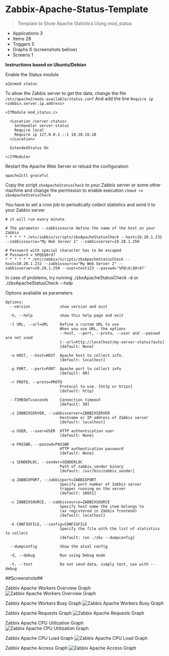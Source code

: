 # **Zabbix-Apache-Status-Template**

>Template to Show Apache Statistics Using mod_status

- Applications 3
- Items 28
- Triggers 5
- Graphs 6 (screenshots bellow)
- Screens 1

**Instructions based on Ubuntu/Debian**

Enable the Status module

`a2enmod status` 

To allow the Zabbix server to get the data, change the file `/etc/apache2/mods-available/status.conf`
And add the line `Require ip <zabbix.server.ip.address>`

```
<IfModule mod_status.c>

  <Location /server-status>
    SetHandler server-status
    Require local
    Require ip 127.0.0.1 ::1 10.10.10.10
  </Location>

  ExtendedStatus On

</IfModule>
```

Restart the Apache Web Server or reload the configuration

`apache2ctl graceful`

Copy the script `zbxApacheStatusCheck` to your Zabbix server or some other machine and change the permission to enable execution `chmod +x zbxApacheStatusCheck`

You have to set a cron job to periodically collect statistics and send it to your Zabbix server

```
# it will run every minute

# The parameter --zabbixsource define the name of the host on your Zabbix
* * * * * /etc/zabbix/scripts/zbxApacheStatusCheck --host=10.20.1.231 --zabbixsource="My Web Server 1" --zabbixserver=10.20.1.250

# Password with special character has to be escaped 
# Password = %P@$$0rd?
* * * * * * /etc/zabbix/scripts/zbxApacheStatusCheck --host=10.20.1.232 --zabbixsource="My Web Server 2" --zabbixserver=10.20.1.250 --user=test123 --passwd='%P@\$\$0rd?'

```

In case of problems, try running ./zbxApacheStatusCheck -d or ./zbxApacheStatusCheck --help

Options available as parameters

```
Options:
  --version             show version and exit

  -h, --help            show this help page and exit

  -l URL, --url=URL     Define a custom URL to use
                        When you use URL, the options
                        --host, --port, --proto, --user and --passwd are not used
                        [--url=http://localhost/my-server-status?auto]
                        [default: None]

  -o HOST, --host=HOST  Apache host to collect info.
                        [default: localhost]

  -p PORT, --port=PORT  Apache port to collect info
                        [default: 80]

  -r PROTO, --proto=PROTO
                        Protocol to use. [http or https]
                        [default: http]

  --TIMEOUT=seconds     Connection timeout
                        [default: 30]

  -z ZABBIXSERVER, --zabbixserver=ZABBIXSERVER
                        Hostname or IP address of Zabbix server
                        [default: localhost]

  -u USER, --user=USER  HTTP authentication user
                        [default: None]

  -a PASSWD, --passwd=PASSWD
                        HTTP authentication password
                        [default: None]

  -s SENDERLOC, --sender=SENDERLOC
                        Path of zabbix_sender binary
                        [default: /usr/bin/zabbix_sender]

  -q ZABBIXPORT, --zabbixport=ZABBIXPORT
                        Specify port number of Zabbix server
                        trapper running on the server
                        [default: 10051]

  -c ZABBIXSOURCE, --zabbixsource=ZABBIXSOURCE
                        Specify host name the item belongs to
                        (as registered in Zabbix frontend)
                        [default: localhost]

  -k CONFIGFILE, --config=CONFIGFILE
                        Specify the file with the list of statistics to collect
                        [default: run ./zbx --dumpconfig]

  --dumpconfig          Show the atual config

  -d, --debug           Run using Debug mode

  -t, --test            Do not send data, simply test, use with --debug
```


##Screenshots##


Zabbix Apache Workers Overview Graph
![Zabbix Apache Workers Overview Graph](https://image.prntscr.com/image/DPdJMyXGQHaF_9AM7v7dWw.png)

Zabbix Apache Workers Busy Graph
![Zabbix Apache Workers Busy Graph](https://image.prntscr.com/image/uIvOkTVeSWukjilAuRIN1Q.png)

Zabbix Apache Requests Graph
![Zabbix Apache Requests Graph](https://image.prntscr.com/image/9qFhS-CWQqeNuFFAjGvvmQ.png)

Zabbix Apache CPU Utilization Graph
![Zabbix Apache CPU Utilization Graph](https://image.prntscr.com/image/EJADiiaKR5WG-EP8dDtHjA.png)

Zabbix Apache CPU Load Graph
![Zabbix Apache CPU Load Graph](https://image.prntscr.com/image/WLE-k4gqTAaHoLAHKER4Rg.png)

Zabbix Apache Access Graph
![Zabbix Apache Access Graph](https://image.prntscr.com/image/VqEG71F_TemH8HutlYxhVQ.png)
